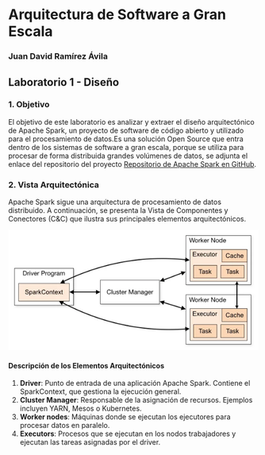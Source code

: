 # Arquitectura de Software a Gran Escala

### Juan David Ramírez Ávila

## Laboratorio 1 - Diseño

### 1. Objetivo
El objetivo de este laboratorio es analizar y extraer el diseño arquitectónico de Apache Spark, un proyecto de software de código abierto y utilizado para el procesamiento de datos.Es una solución Open Source que entra dentro de los sistemas de software a gran escala, porque se utiliza para procesar de forma distribuida grandes volúmenes de datos, se adjunta el enlace del repositorio del proyecto [Repositorio de Apache Spark en GitHub](https://github.com/apache/spark).  


### 2. Vista Arquitectónica
Apache Spark sigue una arquitectura de procesamiento de datos distribuido. A continuación, se presenta la Vista de Componentes y Conectores (C&C) que ilustra sus principales elementos arquitectónicos.

![Arquitectura de ApacheSpark](1070965496/ApacheSpark.png)

#### Descripción de los Elementos Arquitectónicos
1. **Driver**: Punto de entrada de una aplicación Apache Spark. Contiene el SparkContext, que gestiona la ejecución general.
2. **Cluster Manager**: Responsable de la asignación de recursos. Ejemplos incluyen YARN, Mesos o Kubernetes.
3. **Worker nodes**: Máquinas donde se ejecutan los ejecutores para procesar datos en paralelo.
4. **Executors**: Procesos que se ejecutan en los nodos trabajadores y ejecutan las tareas asignadas por el driver.